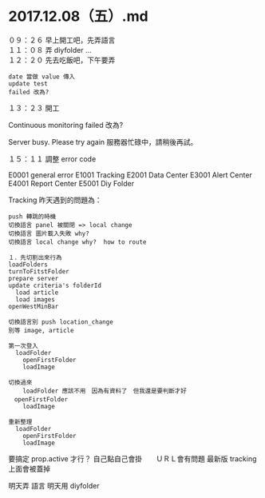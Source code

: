 # 2017.12.08（五）.md

０９：２６ 早上開工吧，先弄語言  
１１：０８ 弄 diyfolder ...  
１２：２０ 先去吃飯吧，下午要弄  
```
date 當做 value 傳入
update test
failed 改為?
```

１３：２３ 開工  

Continuous monitoring
failed 改為?

Server busy. Please try again
服務器忙碌中，請稍後再試。

１５：１１ 調整 error code  

E0001 general error
E1001 Tracking
E2001 Data Center
E3001 Alert Center
E4001 Report Center
E5001 Diy Folder

Tracking 昨天遇到的問題為：  
```
push 轉跳的時機
切換語言 panel 被關閉 => local change
切換語言 圖片載入失敗 why?
切換語言 local change why?  how to route
```

```
１．先切割出來行為
loadFolders
turnToFitstFolder
prepare server
update criteria's folderId
  load article
  load images
openWestMinBar

切換語言別 push location_change
別等 image, article
```

```
第一次登入
  loadFolder
	openFirstFolder
	loadImage

切換過來
	loadFolder 應該不用　因為有資料了　但我還是要判斷才好
　openFirstFolder
	loadImage

重新整理
  loadFolder
	openFirstFolder
	loadImage
```

要搞定 prop.active 才行？
自己點自己會掛　　ＵＲＬ會有問題
最新版 tracking 上面會被蓋掉

明天弄 語言
明天用 diyfolder
